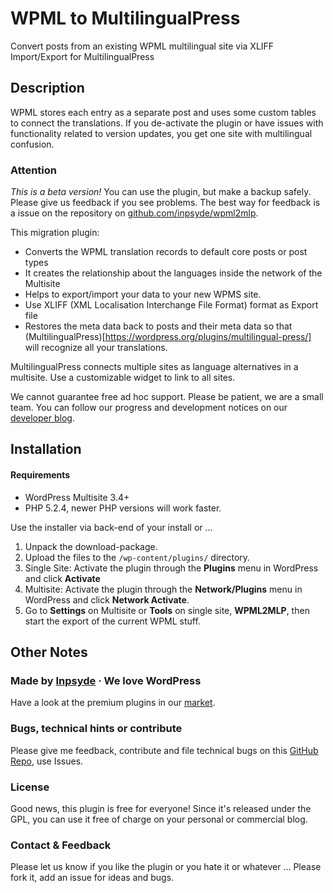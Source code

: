 # WPML to MultilingualPress

Convert posts from an existing WPML multilingual site via XLIFF Import/Export for MultilingualPress

## Description
WPML stores each entry as a separate post and uses some custom tables to connect the translations. If you de-activate the plugin or have issues with functionality related to version updates, you get one site with multilingual confusion. 

### Attention
*This is a beta version!* You can use the plugin, but make a backup safely. Please give us feedback if you see problems.
The best way for feedback is a issue on the repository on [github.com/inpsyde/wpml2mlp](https://github.com/inpsyde/wpml2mlp).

This migration plugin:

 * Converts the WPML translation records to default core posts or post types
 * It creates the relationship about the languages inside the network of the Multisite
 * Helps to export/import your data to your new WPMS site.
 * Use XLIFF (XML Localisation Interchange File Format) format as Export file
 * Restores the meta data back to posts and their meta data so that (MultilingualPress)[https://wordpress.org/plugins/multilingual-press/] will recognize all your translations.

MultilingualPress connects multiple sites as language alternatives in a multisite. Use a customizable widget to link to all sites.

We cannot guarantee free ad hoc support. Please be patient, we are a small team.
You can follow our progress and development notices on our [developer blog](http://make.marketpress.com/multilingualpress/).

## Installation

#### Requirements
 * WordPress Multisite 3.4+
 * PHP 5.2.4, newer PHP versions will work faster.

Use the installer via back-end of your install or ...

 1. Unpack the download-package.
 2. Upload the files to the `/wp-content/plugins/` directory.
 3. Single Site: Activate the plugin through the **Plugins** menu in WordPress and click **Activate**
 4. Multisite: Activate the plugin through the **Network/Plugins** menu in WordPress and click **Network Activate**.
 5. Go to **Settings** on Multisite or **Tools** on single site, **WPML2MLP**, then start the export of the current WPML stuff.

## Other Notes

### Made by [Inpsyde](http://inpsyde.com) &middot; We love WordPress
Have a look at the premium plugins in our [market](http://marketpress.com).

### Bugs, technical hints or contribute
Please give me feedback, contribute and file technical bugs on this 
[GitHub Repo](https://github.com/inpsyde/wpml2mlp/issues), use Issues.

### License
Good news, this plugin is free for everyone! Since it's released under the GPL, 
you can use it free of charge on your personal or commercial blog.

### Contact & Feedback
Please let us know if you like the plugin or you hate it or whatever ... 
Please fork it, add an issue for ideas and bugs.